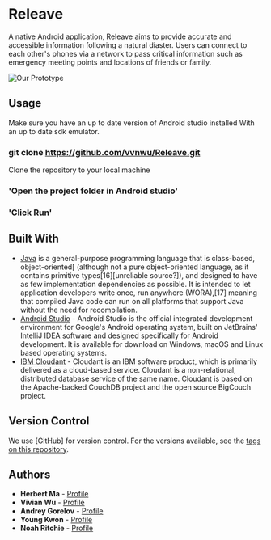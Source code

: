 # Releave

A native Android application, Releave aims to provide accurate and accessible information following a natural diaster.
Users can connect to each other's phones via a network to pass critical information such as emergency meeting points and locations of friends or family.

![Our Prototype](https://drive.google.com/file/d/13Utvs15gITFhtWKyCNjAQoEWEPgkFSrN/view?usp=sharing)


## Usage
Make sure you have an up to date version of Android studio installed With an up to date sdk emulator.
### git clone https://github.com/vvnwu/Releave.git

Clone the repository to your local machine
### 'Open the project folder in Android studio'

### 'Click Run'

## Built With

* [Java](https://www.java.com/en/) is a general-purpose programming language that is class-based, object-oriented[ (although not a pure object-oriented language, as it contains primitive types[16][unreliable source?]), and designed to have as few implementation dependencies as possible. It is intended to let application developers write once, run anywhere (WORA),[17] meaning that compiled Java code can run on all platforms that support Java without the need for recompilation.
* [Android Studio](https://developer.android.com/studio) - Android Studio is the official integrated development environment for Google's Android operating system, built on JetBrains' IntelliJ IDEA software and designed specifically for Android development. It is available for download on Windows, macOS and Linux based operating systems.
* [IBM Cloudant](https://www.ibm.com/cloud/cloudant) - Cloudant is an IBM software product, which is primarily delivered as a cloud-based service. Cloudant is a non-relational, distributed database service of the same name. Cloudant is based on the Apache-backed CouchDB project and the open source BigCouch project. 



## Version Control

We use [GitHub] for version control. For the versions available, see the [tags on this repository](https://github.com/vvnwu/Releave). 

## Authors

* **Herbert Ma** - [Profile](https://github.com/herbertmaa/)
* **Vivian Wu** - [Profile](https://github.com/vvnwu)
* **Andrey Gorelov** - [Profile](https://github.com/agoryelov)
* **Young Kwon** - [Profile](https://github.com/youngk313)
* **Noah Ritchie** - [Profile](https://github.com/NoahMacRitchie)







